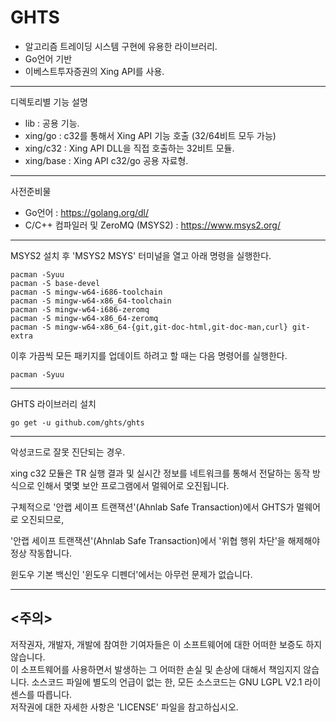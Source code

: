 GHTS
====

- 알고리즘 트레이딩 시스템 구현에 유용한 라이브러리.  
- Go언어 기반
- 이베스트투자증권의 Xing API를 사용.

*********************************************************

디렉토리별 기능 설명  
- lib : 공용 기능.
- xing/go : c32를 통해서 Xing API 기능 호출 (32/64비트 모두 가능)
- xing/c32 : Xing API DLL을 직접 호출하는 32비트 모듈.
- xing/base : Xing API c32/go 공용 자료형.

*********************************************************

사전준비물
- Go언어 : https://golang.org/dl/
- C/C++ 컴파일러 및 ZeroMQ (MSYS2) : https://www.msys2.org/

*********************************************************
MSYS2 설치 후 'MSYS2 MSYS' 터미널을 열고 아래 명령을 실행한다.

<pre><code>pacman -Syuu 
pacman -S base-devel
pacman -S mingw-w64-i686-toolchain
pacman -S mingw-w64-x86_64-toolchain
pacman -S mingw-w64-i686-zeromq
pacman -S mingw-w64-x86_64-zeromq
pacman -S mingw-w64-x86_64-{git,git-doc-html,git-doc-man,curl} git-extra</code></pre>

이후 가끔씩 모든 패키지를 업데이트 하려고 할 때는 다음 명령어를 실행한다.
<pre><code>pacman -Syuu</code></pre>

*********************************************************
GHTS 라이브러리 설치

<pre><code>go get -u github.com/ghts/ghts</code></pre>
 
*********************************************************

악성코드로 잘못 진단되는 경우.

xing c32 모듈은 TR 실행 결과 및 실시간 정보를 네트워크를 통해서 전달하는 동작 방식으로 인해서 몇몇 보안 프로그램에서 멀웨어로 오진됩니다.

구체적으로 '안랩 세이프 트랜잭션'(Ahnlab Safe Transaction)에서 GHTS가 멀웨어로 오진되므로,

'안랩 세이프 트랜잭션'(Ahnlab Safe Transaction)에서 '위협 행위 차단'을 해제해야 정상 작동합니다.

윈도우 기본 백신인 '윈도우 디펜더'에서는 아무런 문제가 없습니다. 

*********************************************************    
  
<주의>
------
저작권자, 개발자, 개발에 참여한 기여자들은 이 소프트웨어에 대한 어떠한 보증도 하지 않습니다.  
이 소프트웨어를 사용하면서 발생하는 그 어떠한 손실 및 손상에 대해서 책임지지 않습니다.
소스코드 파일에 별도의 언급이 없는 한, 모든 소스코드는 GNU LGPL V2.1 라이센스를 따릅니다.  
저작권에 대한 자세한 사항은 'LICENSE' 파일을 참고하십시오.
